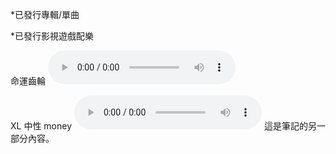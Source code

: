 
*已發行專輯/單曲


*已發行影視遊戲配樂

命運齒輪
<audio controls>
  <source src=".audio/Gear of fate.mp3" type="audio/mpeg">
  您的瀏覽器不支援音頻播放。
</audio>

XL 中性 money
<audio controls>
  <source src=".audio/XL Money.mp3" type="audio/mpeg">
  您的瀏覽器不支援音頻播放。
</audio>
這是筆記的另一部分內容。

